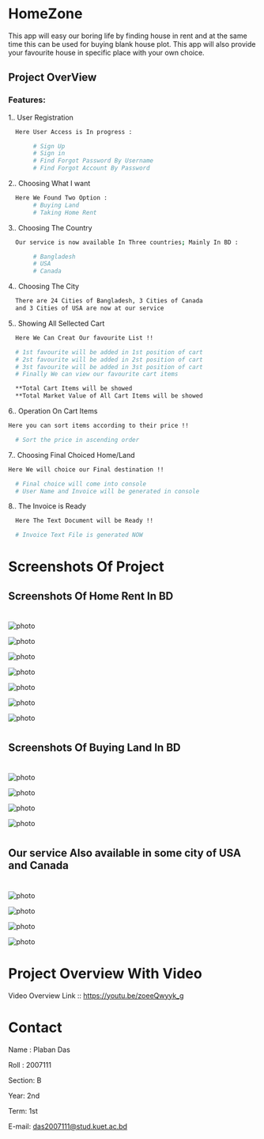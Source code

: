 # HomeZone
This app will easy our boring life by finding house in rent and at the same time this can be used for buying blank house plot. This app will also provide your favourite house in specific place with your own choice.

## Project OverView 

### Features: 
   
1.. User Registration 
```bash
  Here User Access is In progress :

       # Sign Up
       # Sign in
       # Find Forgot Password By Username
       # Find Forgot Account By Password 
```

2.. Choosing What I want
```bash
  Here We Found Two Option :
       # Buying Land
       # Taking Home Rent 
```

3.. Choosing The Country
```bash
  Our service is now available In Three countries; Mainly In BD :

       # Bangladesh
       # USA
       # Canada
```

4.. Choosing The City 
```bash
  There are 24 Cities of Bangladesh, 3 Cities of Canada
  and 3 Cities of USA are now at our service
``` 
  
5.. Showing All Sellected Cart 
```bash
  Here We Can Creat Our favourite List !!

  # 1st favourite will be added in 1st position of cart
  # 2st favourite will be added in 2st position of cart
  # 3st favourite will be added in 3st position of cart 
  # Finally We can view our favourite cart items 

  **Total Cart Items will be showed
  **Total Market Value of All Cart Items will be showed
```
6.. Operation On Cart Items 

```bash
Here you can sort items according to their price !!

  # Sort the price in ascending order
```

7.. Choosing Final Choiced Home/Land 

```bash
Here We will choice our Final destination !!

  # Final choice will come into console
  # User Name and Invoice will be generated in console
```

8.. The Invoice is Ready
```bash
  Here The Text Document will be Ready !!

  # Invoice Text File is generated NOW
```

# Screenshots Of Project
## Screenshots Of Home Rent In BD
# 

![photo](https://user-images.githubusercontent.com/72873595/241415641-96af4f78-3d6d-4846-8cdd-2e74c440633b.png)

![photo](https://user-images.githubusercontent.com/72873595/241415643-363609d8-9613-4730-825a-056f494095b0.png)

![photo](https://user-images.githubusercontent.com/72873595/241415646-72dd5b91-7a6f-4e09-acaf-51cbc6e35fdd.png)

![photo](https://user-images.githubusercontent.com/72873595/241415650-eb96b21c-ef09-46cc-9b52-ebcab2643631.png)

![photo](https://user-images.githubusercontent.com/72873595/241415653-f52bb12b-440f-4610-b4a5-67364808c83a.png)

![photo](https://user-images.githubusercontent.com/72873595/241415659-7686e099-edd9-43df-83d1-9de3bf90cad3.png)
 

![photo](https://user-images.githubusercontent.com/72873595/241415701-9124c482-45cc-401c-a131-e0ee2946865d.png)

# 
## Screenshots Of Buying Land In BD
# 

![photo](https://user-images.githubusercontent.com/72873595/241415785-bf5332c9-585a-4e49-8541-1ea20efe784e.png)

![photo](https://user-images.githubusercontent.com/72873595/241415810-2935f07b-ee9d-499f-a08c-df3762ff741e.png)

![photo](https://user-images.githubusercontent.com/72873595/241415832-7a6f08f0-88e9-451d-9887-8eab4ca96a87.png) 

![photo](https://user-images.githubusercontent.com/72873595/241415849-649d35db-2cc2-4093-8d81-a4a0a0e467d7.png) 

# 
## Our service Also available in some city of USA and Canada
#  
![photo](https://user-images.githubusercontent.com/72873595/241415860-166612fa-fd49-4c4f-a860-2f2e34aeb70a.png)

![photo](https://user-images.githubusercontent.com/72873595/241415868-20a82e1d-8934-492e-89b7-b4ae6b741bfe.png)

![photo](https://user-images.githubusercontent.com/72873595/241415882-a22c5063-4601-4fe3-ad37-acd60d66ae30.png)

![photo](https://user-images.githubusercontent.com/72873595/241415892-aaf4165c-7408-4f66-9bcb-29963d2ae856.png)




# Project Overview With Video 
Video Overview Link :: https://youtu.be/zoeeQwyyk_g 

# Contact

Name : Plaban Das

Roll : 2007111

Section: B

Year: 2nd

Term: 1st

E-mail: das2007111@stud.kuet.ac.bd
